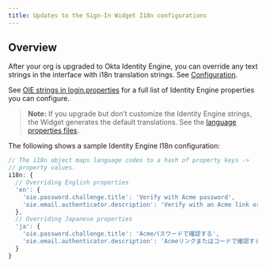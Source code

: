 ```yaml
---
title: Updates to the Sign-In Widget I18n configurations
---
```


<ApiLifecycle access="ie" />

## Overview

After your org is upgraded to Okta Identity Engine, you can override any text strings in the interface with i18n translation strings. See [Configuration](https://github.com/okta/okta-signin-widget#configuration).

See [OIE strings in login.properties](https://github.com/okta/okta-signin-widget/blob/master/packages/%40okta/i18n/src/properties/login.properties#L764-L1216) for a full list of Identity Engine properties you can configure.

> **Note:** If you upgrade but don’t customize the Identity Engine strings, the Widget generates the default translations. See the [language properties files](https://github.com/okta/okta-signin-widget/tree/master/packages/%40okta/i18n/src/properties).

The following shows a sample Identity Engine I18n configuration:

```javascript
// The i18n object maps language codes to a hash of property keys ->
// property values.
i18n: {
  // Overriding English properties
  'en': {
    'oie.password.challenge.title': 'Verify with Acme password',
    'oie.email.authenticator.description': 'Verify with an Acme link or code'
  },
  // Overriding Japanese properties
  'ja': {
    'oie.password.challenge.title': 'Acmeパスワードで確認する',
    'oie.email.authenticator.description': 'Acmeリンクまたはコードで確認する'
  }
}
```
